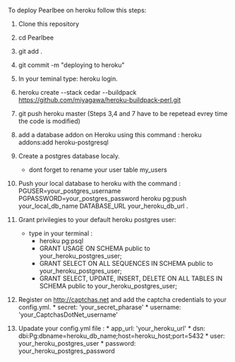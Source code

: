 To deploy Pearlbee on heroku follow this steps:

1. Clone this repository
2. cd Pearlbee
3. git add .
4. git commit -m "deploying to heroku"
5. In your teminal type: heroku login.
6. heroku create --stack cedar --buildpack https://github.com/miyagawa/heroku-buildpack-perl.git
7. git push heroku master (Steps 3,4 and 7 have to be repetead evrey time the code is modified)

8. add a database addon on Heroku using this command : heroku addons:add heroku-postgresql

9. Create a postgres database localy.
	* dont forget to rename your user table my_users

10. Push your local database to heroku with the command :
	PGUSER=your_postgres_username PGPASSWORD=your_postgres_password heroku pg:push your_local_db_name DATABASE_URL your_heroku_db_url .
11. Grant privilegies to your default heroku postgres user:
	* type in your terminal :
		* heroku pg:psql
		* GRANT USAGE ON SCHEMA public to your_heroku_postgres_user;
		* GRANT SELECT ON ALL SEQUENCES IN SCHEMA public to your_heroku_postgres_user;
		* GRANT SELECT, UPDATE, INSERT, DELETE ON ALL TABLES IN SCHEMA public to your_heroku_postgres_user; 

12. Register on http://captchas.net and add the captcha credentials to your config.yml.
		* secret: 'your_secret_pharase'
		* username: 'your_CaptchasDotNet_username'
13. Upadate your config.yml file :
		*  app_url: 'your_heroku_url'
        *  dsn: 	dbi:Pg:dbname=heroku_db_name;host=heroku_host;port=5432
        *  user: your_heroku_postgres_user
        *  password: your_heroku_postgres_password 	
		
    


